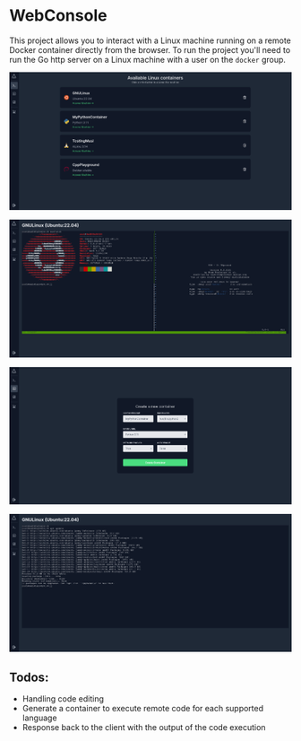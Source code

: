 # WebConsole

This project allows you to interact with a Linux machine running on a remote Docker container directly from the browser. To run the project you'll need to run the Go http server on a Linux machine with a user on the `docker` group.

![Screenshot of containers](./showcase/Containers.png)

![Screenshot of ubuntu on the browser](./showcase/UbuntuBrowser.png)

![Screenshot of Container creation](./showcase/NewContainer.png)

![Screenshot of apt on browser](./showcase/AptBrowser.png)


## Todos:

- Handling code editing
- Generate a container to execute remote code for each supported language
- Response back to the client with the output of the code execution
